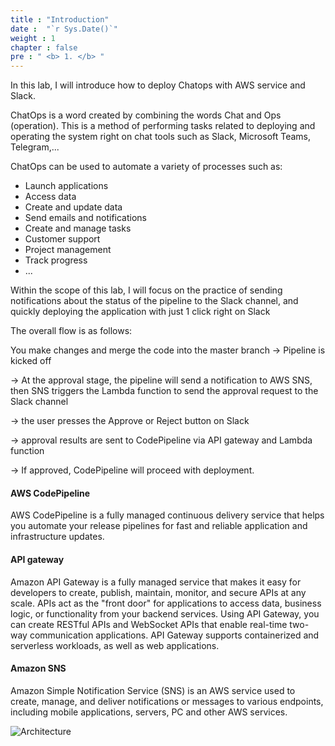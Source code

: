 ```yaml
---
title : "Introduction"
date :  "`r Sys.Date()`" 
weight : 1 
chapter : false
pre : " <b> 1. </b> "
---
```

In this lab, I will introduce  how to deploy Chatops with AWS service and Slack.

ChatOps is a word created by combining the words Chat and Ops (operation). This is a method of performing tasks related to deploying and operating the system right on chat tools such as Slack, Microsoft Teams, Telegram,...

ChatOps can be used to automate a variety of processes such as:

- Launch applications
- Access data
- Create and update data
- Send emails and notifications
- Create and manage tasks
- Customer support
- Project management
- Track progress
- ...

Within the scope of this lab, I will focus on the practice of sending notifications about the status of the pipeline to the Slack channel, and quickly deploying the application with just 1 click right on Slack

The overall flow is as follows:
  
   You make changes and merge the code into the master branch
→ Pipeline is kicked off

→ At the approval stage, the pipeline will send a notification to AWS SNS, then SNS triggers the Lambda function to send the approval request to the Slack channel

→ the user presses the Approve or Reject button on Slack

→ approval results are sent to CodePipeline via API gateway and Lambda function

→ If approved, CodePipeline will proceed with deployment.

#### AWS CodePipeline
AWS CodePipeline is a fully managed continuous delivery service that helps you automate your release pipelines for fast and reliable application and infrastructure updates.

#### API gateway
Amazon API Gateway is a fully managed service that makes it easy for developers to create, publish, maintain, monitor, and secure APIs at any scale. APIs act as the "front door" for applications to access data, business logic, or functionality from your backend services. Using API Gateway, you can create RESTful APIs and WebSocket APIs that enable real-time two-way communication applications. API Gateway supports containerized and serverless workloads, as well as web applications.

#### Amazon SNS
Amazon Simple Notification Service (SNS) is an AWS service used to create, manage, and deliver notifications or messages to various endpoints, including mobile applications, servers, PC and other AWS services.

![Architecture](/images/arc-log.png) 